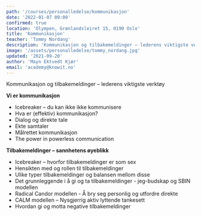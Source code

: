 ```yaml
---
path: '/courses/personalledelse/kommunikasjon'
date: '2022-01-07 09:00'
confirmed: true
location: 'Olympen, Grønlandsleiret 15, 0190 Oslo'
title: 'Kommunikasjon'
teacher: 'Tommy Nordang'
description: 'Kommunikasjon og tilbakemeldinger – lederens viktigste verktøy.'
image: '/assets/personalledelse/tommy_nordang.jpg'
updated: '2021-09-20'
author: 'Mayn Ektvedt Kjær'
email: 'academy@knowit.no'
---
```


Kommunikasjon og tilbakemeldinger – lederens viktigste verktøy

**Vi er kommunikasjon**

- Icebreaker – du kan ikke ikke kommunisere
- Hva er (effektiv) kommunikasjon?
- Dialog og direkte tale
- Ekte samtaler
- Målrettet kommunikasjon
- The power in powerless communication

**Tilbakemeldinger – sannhetens øyeblikk**

- Icebreaker – hvorfor tilbakemeldinger er som sex
- Hensikten med og rollen til tilbakemeldinger
- Ulike typer tilbakemeldinger og balansen mellom disse
- Det grunnleggende i å gi og ta tilbakemeldinger - jeg-budskap og SBIN
  modellen
- Radical Candor modellen - Å bry seg personlig og utfordre direkte
- CALM modellen – Nysgjerrig aktiv lyttende tankesett
- Hvordan gi og motta negative tilbakemeldinger
